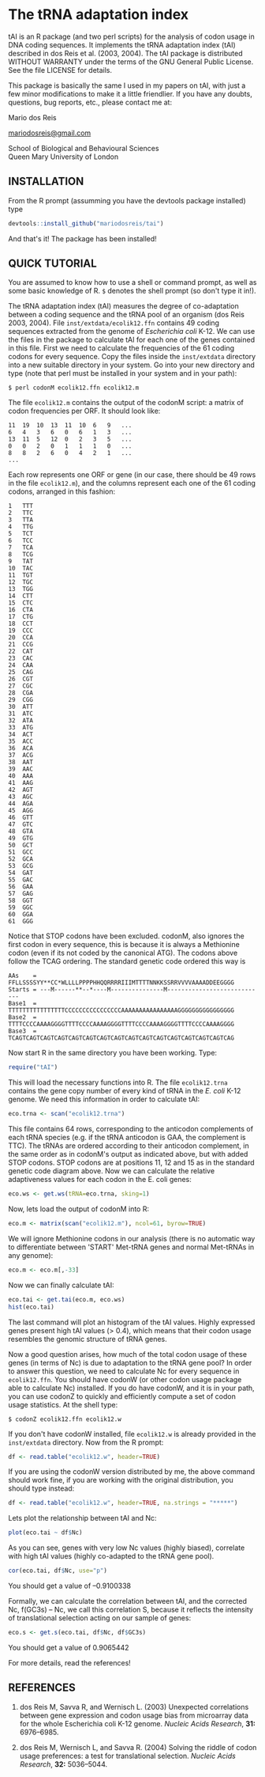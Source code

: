 # The tRNA adaptation index

tAI is an R package (and two perl scripts) for the analysis of codon usage in
DNA coding sequences. It implements the tRNA adaptation index (tAI) described in
dos Reis et al. (2003, 2004). The tAI package is distributed WITHOUT WARRANTY
under the terms of the GNU General Public License. See the file LICENSE for
details.

This package is basically the same I used in my papers on tAI, with just a few
minor modifications to make it a little friendlier. If you have any doubts,
questions, bug reports, etc., please contact me at:

Mario dos Reis

mariodosreis@gmail.com

School of Biological and Behavioural Sciences  
Queen Mary University of London


INSTALLATION
----------------------------------------------------------------------

From the R prompt (assumming you have the devtools package installed) type

~~~R
devtools::install_github("mariodosreis/tai")
~~~

And that's it! The package has been installed!

QUICK TUTORIAL
----------------------------------------------------------------------

You are assumed to know how to use a shell or command prompt, as well as some
basic knowledge of R. `$` denotes the shell prompt (so don't type it in!).

The tRNA adaptation index (tAI) measures the degree of co-adaptation between a
coding sequence and the tRNA pool of an organism (dos Reis 2003, 2004). File
`inst/extdata/ecolik12.ffn` contains 49 coding sequences extracted from the
genome of *Escherichia coli* K-12. We can use the files in the package to
calculate tAI for each one of the genes contained in this file. First we need to
calculate the frequencies of the 61 coding codons for every sequence. Copy the
files inside the `inst/extdata` directory into a new suitable directory in your
system. Go into your new directory and type (note that perl must be installed in
your system and in your path):

~~~
$ perl codonM ecolik12.ffn ecolik12.m
~~~

The file `ecolik12.m` contains the output of the codonM script: a matrix of
codon frequencies per ORF. It should look like:

~~~
11	19	10	13	11	10	6	9	...
6	4	3	6	0	6	1	3	...
13	11	5	12	0	2	3	5	...
0	0	2	0	1	1	1	0	...
8	8	2	6	0	4	2	1	...
...
~~~

Each row represents one ORF or gene (in our case, there should be 49 rows in the
file `ecolik12.m`), and the columns represent each one of the 61 coding codons,
arranged in this fashion:

~~~
1	TTT
2	TTC
3	TTA
4	TTG
5	TCT
6	TCC
7	TCA
8	TCG
9	TAT
10	TAC
11	TGT
12	TGC
13	TGG
14	CTT
15	CTC
16	CTA
17	CTG
18	CCT
19	CCC
20	CCA
21	CCG
22	CAT
23	CAC
24	CAA
25	CAG
26	CGT
27	CGC
28	CGA
29	CGG
30	ATT
31	ATC
32	ATA
33	ATG
34	ACT
35	ACC
36	ACA
37	ACG
38	AAT
39	AAC
40	AAA
41	AAG
42	AGT
43	AGC
44	AGA
45	AGG
46	GTT
47	GTC
48	GTA
49	GTG
50	GCT
51	GCC
52	GCA
53	GCG
54	GAT
55	GAC
56	GAA
57	GAG
58	GGT
59	GGC
60	GGA
61	GGG
~~~

Notice that STOP codons have been excluded. codonM, also ignores the first codon
in every sequence, this is because it is always a Methionine codon (even if its
not coded by the canonical ATG). The codons above follow the TCAG ordering. The
standard genetic code ordered this way is

~~~
AAs    = FFLLSSSSYY**CC*WLLLLPPPPHHQQRRRRIIIMTTTTNNKKSSRRVVVVAAAADDEEGGGG
Starts = ---M------**--*----M---------------M----------------------------
Base1  = TTTTTTTTTTTTTTTTCCCCCCCCCCCCCCCCAAAAAAAAAAAAAAAAGGGGGGGGGGGGGGGG
Base2  = TTTTCCCCAAAAGGGGTTTTCCCCAAAAGGGGTTTTCCCCAAAAGGGGTTTTCCCCAAAAGGGG
Base3  = TCAGTCAGTCAGTCAGTCAGTCAGTCAGTCAGTCAGTCAGTCAGTCAGTCAGTCAGTCAGTCAG
~~~

Now start R in the same directory you have been working. Type:

~~~R
require("tAI")
~~~

This will load the necessary functions into R. The file `ecolik12.trna` contains
the gene copy number of every kind of tRNA in the *E. coli* K-12 genome. We need
this information in order to calculate tAI:

~~~R
eco.trna <- scan("ecolik12.trna")
~~~

This file contains 64 rows, corresponding to the anticodon complements of each
tRNA species (e.g. if the tRNA anticodon is GAA, the complement is TTC). The
tRNAs  are ordered according to their anticodon complement, in the same order as
in codonM's output as indicated above, but with added STOP codons. STOP codons
are at positions 11, 12 and 15 as in the standard genetic code diagram above.
Now we can calculate the relative adaptiveness values for each codon in the E.
coli genes:

~~~R
eco.ws <- get.ws(tRNA=eco.trna, sking=1)
~~~

Now, lets load the output of codonM into R:

~~~R
eco.m <- matrix(scan("ecolik12.m"), ncol=61, byrow=TRUE)
~~~

We will ignore Methionine codons in our analysis (there is no automatic way to
differentiate between 'START' Met-tRNA genes and normal Met-tRNAs in any
genome):

~~~R
eco.m <- eco.m[,-33]
~~~

Now we can finally calculate tAI:

~~~R
eco.tai <- get.tai(eco.m, eco.ws)
hist(eco.tai)
~~~

The last command will plot an histogram of the tAI values. Highly expressed
genes present high tAI values (> 0.4), which means that their codon usage
resembles the genomic structure of tRNA genes.

Now a good question arises, how much of the total codon usage of these genes (in
terms of Nc) is due to adaptation to the tRNA gene pool? In order to answer this
question, we need to calculate Nc for every sequence in `ecolik12.ffn`. You
should have codonW (or other codon usage package able to calculate Nc)
installed. If you do have codonW, and it is in your path, you can use codonZ to
quickly and efficiently compute a set of codon usage statistics. At the shell
type:

~~~
$ codonZ ecolik12.ffn ecolik12.w
~~~

If you don't have codonW installed, file `ecolik12.w` is already provided in the
`inst/extdata` directory. Now from the R prompt:

~~~R
df <- read.table("ecolik12.w", header=TRUE)
~~~

If you are using the codonW version distributed by me, the above command should
work fine, if you are working with the original distribution, you should type
instead:

~~~R
df <- read.table("ecolik12.w", header=TRUE, na.strings = "*****")
~~~

Lets plot the relationship between tAI and Nc:

~~~R
plot(eco.tai ~ df$Nc)
~~~

As you can see, genes with very low Nc values (highly biased), correlate with
high tAI values (highly co-adapted to the tRNA gene pool).

~~~R
cor(eco.tai, df$Nc, use="p")
~~~

You should get a value of –0.9100338

Formally, we can calculate the correlation between tAI, and the corrected Nc,
f(GC3s) – Nc, we call this correlation S, because it reflects the intensity of
translational selection acting on our sample of genes:

~~~R
eco.s <- get.s(eco.tai, df$Nc, df$GC3s)
~~~

You should get a value of 0.9065442

For more details, read the references!

REFERENCES
----------------------------------------------------------------------

1. dos Reis M, Savva R, and Wernisch L. (2003) Unexpected correlations between
gene expression and codon usage bias from microarray data for the whole
Escherichia coli K-12 genome. *Nucleic Acids Research*, **31:** 6976–6985.

2. dos Reis M, Wernisch L, and Savva R. (2004) Solving the riddle of codon usage
preferences: a test for translational selection. *Nucleic Acids Research*,
**32:** 5036–5044.
